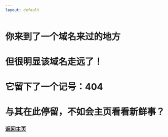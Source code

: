 ```yaml
---
layout: default
---
```

# 你来到了一个域名来过的地方
# 但很明显该域名走远了！
# 它留下了一个记号：404
# 与其在此停留，不如会主页看看新鲜事？
### [返回主页](https://a2791595978.github.io/Kongbai/)
